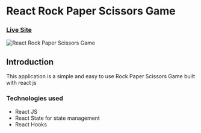 # React Rock Paper Scissors Game

### [Live Site](https://happy-bhabha-676a03.netlify.app)

![React Rock Paper Scissors Game](https://i.imgur.com/lfHg179.png)

## Introduction

This application is a simple and easy to use Rock Paper Scissors Game built with react js

### Technologies used

- React JS
- React State for state management
- React Hooks
